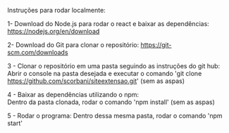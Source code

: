 Instruções para rodar localmente:

1- Download do Node.js para rodar o react e baixar as dependências:
  https://nodejs.org/en/download

2- Download do Git para clonar o repositório:
  https://git-scm.com/downloads

3 - Clonar o repositório em uma pasta seguindo as instruções do git hub:
  Abrir o console na pasta desejada e executar o comando 'git clone https://github.com/scorbani/siteextensao.git' (sem as aspas)

4 - Baixar as dependências utilizando o npm:  
  Dentro da pasta clonada, rodar o comando 'npm install' (sem as aspas)

5 - Rodar o programa:
  Dentro dessa mesma pasta, rodar o comando 'npm start'
